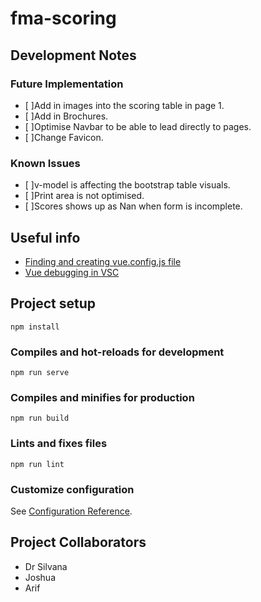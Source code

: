 # fma-scoring
## Development Notes
### Future Implementation
- [ ]Add in images into the scoring table in page 1.
- [ ]Add in Brochures.
- [ ]Optimise Navbar to be able to lead directly to pages.
- [ ]Change Favicon.

### Known Issues
- [ ]v-model is affecting the bootstrap table visuals.
- [ ]Print area is not optimised. 
- [ ]Scores shows up as Nan when form is incomplete.

## Useful info
- [Finding and creating vue.config.js file](https://stackoverflow.com/questions/49423756/vue-cli-3-0-where-is-the-config-file)
- [Vue debugging in VSC](https://v2.vuejs.org/v2/cookbook/debugging-in-vscode.html?redirect=true)

## Project setup
```
npm install
```

### Compiles and hot-reloads for development
```
npm run serve
```

### Compiles and minifies for production
```
npm run build
```

### Lints and fixes files
```
npm run lint
```

### Customize configuration
See [Configuration Reference](https://cli.vuejs.org/config/).

## Project Collaborators
- Dr Silvana
- Joshua
- Arif